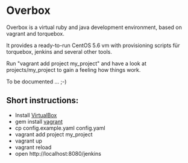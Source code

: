 # Overbox

Overbox is a virtual ruby and java development environment, based on vagrant and
torquebox.

It provides a ready-to-run CentOS 5.6 vm with provisioning scripts für torquebox,
jenkins and several other tools.

Run "vagrant add project my_project" and have a look at projects/my_project to gain
a feeling how things work.

To be documented ... ;-)

## Short instructions:

- Install [VirtualBox](http://www.virtualbox.org/)
- gem install [vagrant](http://vagrantup.com/)
- cp config.example.yaml config.yaml
- vagrant add project my_project
- vagrant up
- vagrant reload
- open http://localhost:8080/jenkins
